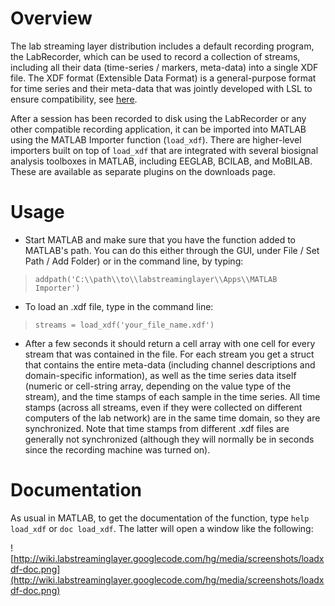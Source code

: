 # Overview #

The lab streaming layer distribution includes a default recording program, the LabRecorder, which can be used to record a collection of streams, including all their data (time-series / markers, meta-data) into a single XDF file. The XDF format (Extensible Data Format) is a general-purpose format for time series and their meta-data that was jointly developed with LSL to ensure compatibility, see [here](http://code.google.com/p/xdf/).

After a session has been recorded to disk using the LabRecorder or any other compatible recording application, it can be imported into MATLAB using the MATLAB Importer function (`load_xdf`). There are higher-level importers built on top of `load_xdf` that are integrated with several biosignal analysis toolboxes in MATLAB, including EEGLAB, BCILAB, and MoBILAB. These are available as separate plugins on the downloads page.

# Usage #
  * Start MATLAB and make sure that you have the function added to MATLAB's path. You can do this either through the GUI, under File / Set Path / Add Folder) or in the command line, by typing:

> `addpath('C:\\path\\to\\labstreaminglayer\\Apps\\MATLAB Importer')`

  * To load an .xdf file, type in the command line:

> `streams = load_xdf('your_file_name.xdf')`

  * After a few seconds it should return a cell array with one cell for every stream that was contained in the file. For each stream you get a struct that contains the entire meta-data (including channel descriptions and domain-specific information), as well as the time series data itself (numeric or cell-string array, depending on the value type of the stream), and the time stamps of each sample in the time series. All time stamps (across all streams, even if they were collected on different computers of the lab network) are in the same time domain, so they are synchronized. Note that time stamps from different .xdf files are generally not synchronized (although they will normally be in seconds since the recording machine was turned on).

# Documentation #
As usual in MATLAB, to get the documentation of the function, type `help load_xdf` or `doc load_xdf`. The latter will open a window like the following:

![http://wiki.labstreaminglayer.googlecode.com/hg/media/screenshots/loadxdf-doc.png](http://wiki.labstreaminglayer.googlecode.com/hg/media/screenshots/loadxdf-doc.png)